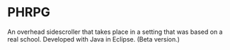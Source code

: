 # PHRPG
An overhead sidescroller that takes place in a setting that was based on a real school. Developed with Java in Eclipse. (Beta version.)
